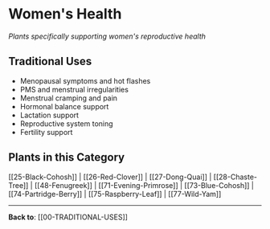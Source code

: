 # Women's Health

*Plants specifically supporting women's reproductive health*

## Traditional Uses
- Menopausal symptoms and hot flashes
- PMS and menstrual irregularities
- Menstrual cramping and pain
- Hormonal balance support
- Lactation support
- Reproductive system toning
- Fertility support

## Plants in this Category

[[25-Black-Cohosh]] | [[26-Red-Clover]] | [[27-Dong-Quai]] | [[28-Chaste-Tree]] | [[48-Fenugreek]] | [[71-Evening-Primrose]] | [[73-Blue-Cohosh]] | [[74-Partridge-Berry]] | [[75-Raspberry-Leaf]] | [[77-Wild-Yam]]

---

**Back to**: [[00-TRADITIONAL-USES]]